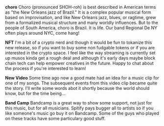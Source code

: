 
**choro**
Choro (pronounced SHOH-roh) is best described in American terms as "the New Orleans jazz of Brazil." It is a complex popular musical form based on improvisation, and like New Orleans jazz, blues, or ragtime, grew from a formalized musical structure and many worldly influences. But to the people of South America, choro is Brazil. It is life. Our band Regional De NY often plays around NYC, come hang!





**NFT**
I'm a bit of a crypto nerd and though it would be fun to tokanize this new release, so if you want to buy some non fudgable tokens or if you are interested in the crypto space. I feel like the way streaming is currently set up musos kinda get a rough deal and although it's early days maybe block chain tech can help empower creatives in the future. Happy to chat about the process if you're interested to learn!

**New Video**
Some time ago now a good mate had an idea for a music clip for one of my songs. The subsequent events from this video clip became quite the story. I'll write some words abot it shortly because the world should know, but for the time being...

**Band Camp**
Bandcamp is a great way to show some support, not just for this music, but for all musicians. Spitify pays bugger all to artists so if you like someone's music go buy it on Bandcamp. Some of the guys who played on these tracks have some particulary good stuff.

